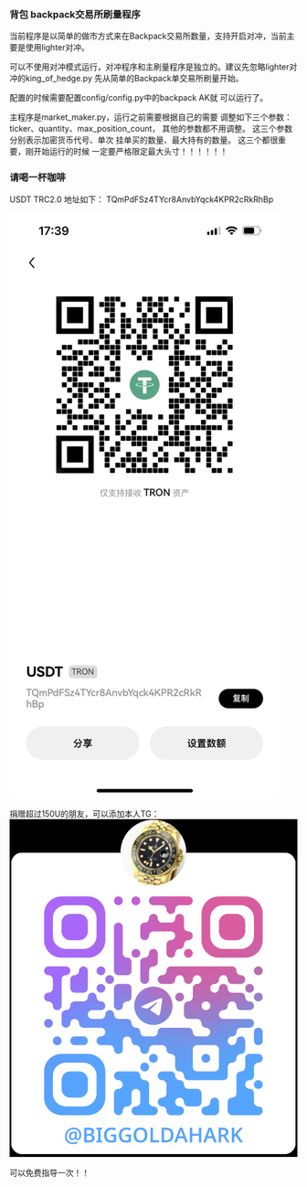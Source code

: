 ### 背包 backpack交易所刷量程序

当前程序是以简单的做市方式来在Backpack交易所数量，支持开启对冲，当前主要是使用lighter对冲。

可以不使用对冲模式运行，对冲程序和主刷量程序是独立的。建议先忽略lighter对冲的king_of_hedge.py
先从简单的Backpack单交易所刷量开始。

配置的时候需要配置config/config.py中的backpack AK就
可以运行了。

主程序是market_maker.py，运行之前需要根据自己的需要
调整如下三个参数：
ticker、quantity、max_position_count，
其他的参数都不用调整。 这三个参数分别表示加密货币代号、单次
挂单买的数量、最大持有的数量。 这三个都很重要，刚开始运行的时候
一定要严格限定最大头寸！！！！！！


### 请喝一杯咖啡
USDT TRC2.0 
地址如下：
TQmPdFSz4TYcr8AnvbYqck4KPR2cRkRhBp

![img.png](img.png)

捐赠超过150U的朋友，可以添加本人TG：
![img_1.png](img_1.png)

可以免费指导一次！！